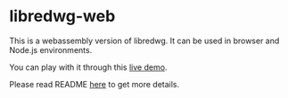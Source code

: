 # libredwg-web

This is a webassembly version of libredwg. It can be used in browser and Node.js environments. 

You can play with it through this [live demo](https://mlight-lee.github.io/libredwg-web/).

Please read README [here](./bindings/javascript/README.md) to get more details.